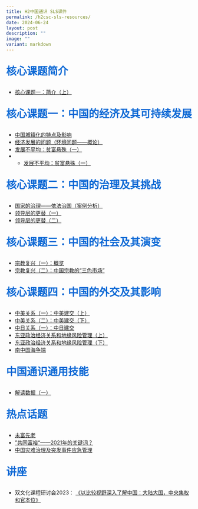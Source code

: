 ```yaml
---
title: H2中国通识 SLS课件
permalink: /h2csc-sls-resources/
date: 2024-06-24
layout: post
description: ""
image: ""
variant: markdown
---
```

<p style="color: #0C69D5; font-family: kai; font-size: 28px; font-weight: bold">核心课题简介</p>

*  [核心课题一：简介（上）](https://vle.learning.moe.edu.sg/self-study/attempt/555d678b-eee1-458b-9864-06273af077ae/cover)

<p style="color: #0C69D5; font-family: kai; font-size: 28px; font-weight: bold">核心课题一：中国的经济及其可持续发展</p>

*  [中国城镇化的特点及影响](https://vle.learning.moe.edu.sg/self-study/attempt/168d25bc-c35f-4004-a2d5-31bc335a9330/cover)
*  [经济发展的问题（环境问题——概论）](https://vle.learning.moe.edu.sg/self-study/attempt/f022eee5-f56e-4dd5-87a8-f9ef8df54d7a/cover)
*  [发展不平均：贫富悬殊（一）](https://vle.learning.moe.edu.sg/self-study/attempt/10061041-2c81-4afc-a28d-e90c5e0c8632/cover)
*  *  [发展不平均：贫富悬殊（一）](https://vle.learning.moe.edu.sg/moe-library/lesson/view/6623ecac-d4d9-41c6-8639-2990314ab272/cover)


<p style="color: #0C69D5; font-family: kai; font-size: 28px; font-weight: bold">核心课题二：中国的治理及其挑战</p>

* [国家的治理——依法治国（案例分析）](https://vle.learning.moe.edu.sg/self-study/attempt/76e985b3-bf3f-4883-8ef2-b6c617b604a9/cover)
* [领导层的更替（一）](https://vle.learning.moe.edu.sg/self-study/attempt/1b7bb7c5-fdf8-4e05-9f2d-a408b9e00a8b/cover)
* [领导层的更替（二）](https://vle.learning.moe.edu.sg/self-study/attempt/25f7d425-b2fe-438f-8742-9754d19d3e65/cover)

<p style="color: #0C69D5; font-family: kai; font-size: 28px; font-weight: bold">核心课题三：中国的社会及其演变</p>


* [宗教复兴（一）：概览](https://vle.learning.moe.edu.sg/self-study/attempt/9e47a9d1-9285-48ec-b28e-d6105de13676/cover)
* [宗教复兴（二）：中国宗教的“三色市场”](https://vle.learning.moe.edu.sg/self-study/attempt/ddbffeae-7403-4cb9-9ccc-91a2da6d1d0a/cover)

<p style="color: #0C69D5; font-family: kai; font-size: 28px; font-weight: bold">核心课题四：中国的外交及其影响</p>

* [中美关系（一）：中美建交（上）](https://vle.learning.moe.edu.sg/self-study/attempt/208af78c-e1cb-4d73-bf57-09c6d8033908/cover)
* [中美关系（二）：中美建交（下）](https://vle.learning.moe.edu.sg/self-study/attempt/2351edd9-6963-4111-a30d-5ee31819193d/cover)
* [中日关系（一）：中日建交](https://vle.learning.moe.edu.sg/self-study/attempt/f2398940-0861-4f27-ae32-032d67953f12/cover)
* [东亚政治经济关系和地缘风险管理（上）](https://vle.learning.moe.edu.sg/self-study/attempt/695cc8e7-f7da-4f53-ae3a-92d2b0e1bd0f/cover)
* [东亚政治经济关系和地缘风险管理（下）](https://vle.learning.moe.edu.sg/self-study/attempt/728344cc-8f1e-4c4b-89eb-e2ae59086b32/cover)
* [南中国海争端](https://vle.learning.moe.edu.sg/self-study/attempt/57d34367-f89e-4525-9efb-5c1ffae1611d/cover)


<p style="color: #0C69D5; font-family: kai; font-size: 28px; font-weight: bold">中国通识通用技能</p>

* [解读数据（一）](https://vle.learning.moe.edu.sg/self-study/attempt/d5731db4-7157-4a15-8ae8-203a7fc8f851/cover)

<p style="color: #0C69D5; font-family: kai; font-size: 28px; font-weight: bold">热点话题</p>

* [未富先老](https://vle.learning.moe.edu.sg/self-study/attempt/313ed99e-f28d-43bb-85f7-82dea62fbd5e/cover)
* [”共同富裕“——2021年的关键词？](https://vle.learning.moe.edu.sg/self-study/attempt/6623ecac-d4d9-41c6-8639-2990314ab272/cover)
* [中国灾难治理及突发事件应急管理](https://vle.learning.moe.edu.sg/self-study/attempt/ed31fc12-7152-4bac-916d-b5e3948ca4a7/cover)

<p style="color: #0C69D5; font-family: kai; font-size: 28px; font-weight: bold">讲座</p>

* 双文化课程研讨会2023： [《以比较视野深入了解中国：大陆大国，中央集权和官本位》](https://vle.learning.moe.edu.sg/self-study/attempt/78327fe7-e1fc-4a15-858d-fc953e57a170/cover)